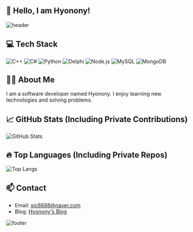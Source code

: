 ## 👋 Hello, I am Hyonony!

![header](https://capsule-render.vercel.app/api?type=waving&color=gradient&height=200&section=header&text=Welcome%20to%20Hyonony's%20GitHub!&fontSize=50&fontColor=ffffff&animation=fadeIn)

## 💻 Tech Stack
![C++](https://img.shields.io/badge/C++-00599C?style=for-the-badge&logo=cplusplus&logoColor=white)
![C#](https://img.shields.io/badge/C%23-239120?style=for-the-badge&logo=csharp&logoColor=white)
![Python](https://img.shields.io/badge/Python-3776AB?style=for-the-badge&logo=python&logoColor=white)
![Delphi](https://img.shields.io/badge/Delphi-B22222?style=for-the-badge&logo=delphi&logoColor=white)
![Node.js](https://img.shields.io/badge/Node.js-339933?style=for-the-badge&logo=node.js&logoColor=white)
![MySQL](https://img.shields.io/badge/MySQL-4479A1?style=for-the-badge&logo=mysql&logoColor=white)
![MongoDB](https://img.shields.io/badge/MongoDB-47A248?style=for-the-badge&logo=mongodb&logoColor=white)

## 🧑‍💻 About Me
I am a software developer named Hyonony. I enjoy learning new technologies and solving problems.

## 📈 GitHub Stats (Including Private Contributions)
![GitHub Stats](https://github-readme-stats.vercel.app/api?username=Hyonony&show_icons=true&count_private=true&theme=radical)

## 🔥 Top Languages (Including Private Repos)
![Top Langs](https://github-readme-stats.vercel.app/api/top-langs/?username=Hyonony&layout=compact&count_private=true)

## 📫 Contact
- Email: [sic6688@naver.com](mailto:sic6688@naver.com)
- Blog: [Hyonony's Blog](https://blog.naver.com/sic6688)

![footer](https://capsule-render.vercel.app/api?type=waving&color=gradient&height=100&section=footer&text=&fontSize=30&fontColor=ffffff&animation=fadeIn)
